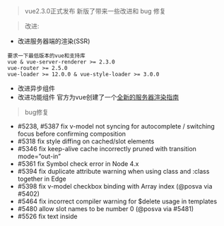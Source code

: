 > vue2.3.0正式发布 新版了带来一些改进和 bug 修复

> 改进:
- 改进服务器端的渲染(SSR)
```
要求一下最低版本的vue和支持库
vue & vue-server-renderer >= 2.3.0
vue-router >= 2.5.0
vue-loader >= 12.0.0 & vue-style-loader >= 3.0.0

```
- 改进异步组件
- 改进功能组件
官方为vue创建了一个[全新的服务器渲染指南](https://ssr.vuejs.org/en/)
> bug修复
- #5238, #5387 fix v-model not syncing for autocomplete / switching focus before confirming composition
- #5318 fix style diffing on cached/slot elements
- #5346 fix keep-alive cache incorrectly pruned with transition mode=”out-in”
- #5361 fix Symbol check error in Node 4.x
- #5394 fix duplicate attribute warning when using class and :class together in Edge
- #5398 fix v-model checkbox binding with Array index (@posva via #5402)
- #5464 fix incorrect compiler warning for $delete usage in templates
- #5480 allow slot names to be number 0 (@posva via #5481)
- #5526 fix text inside <script type="x/template"> being unnecessarily decoded
- vue-class-component#87 fix base class lifecycle hook dropped when constructor options are modified before applying global mixin
详情参阅 [发布说明](https://github.com/vuejs/vue/releases/tag/v2.3.0)
[参考](http://www.oschina.net/news/84255/vue-2-3-0-released)